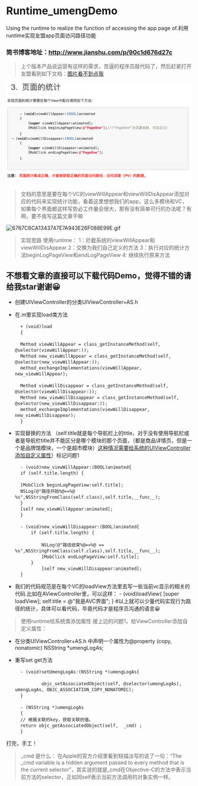 # Runtime_umengDemo
Using the runtime to realize the function of accessing the app page of.利用runtime实现友盟app页面访问路径功能 

### 简书博客地址：http://www.jianshu.com/p/90c1d676d27c

>上个版本产品说运营有这样的需求，苦逼的程序员敲代码了，然后赶紧打开友盟看到如下文档：[图片看不到点我](http://upload-images.jianshu.io/upload_images/609618-c76e6f85902c7f6a.png?imageMogr2/auto-orient/strip%7CimageView2/2/w/1240)



![屏呵呵](https://github.com/NiuNaruto/Runtime_umengDemo/raw/master/609618-c76e6f85902c7f6a.png)

>文档的意思是要在每个VC的viewWillAppear和viewWillDisAppear添加对应的代码来实现统计功能，看着这里想想我们的app，这么多模块和VC，如果每个界面都这样写势必工作量会很大，那有没有简单可行的办法呢？有啊，要不我写这篇文章干嘛




![6767C6CA1343747E7A943E26F088E99E.gif](http://upload-images.jianshu.io/upload_images/609618-32c61923515879d5.gif?imageMogr2/auto-orient/strip)


>实现思路 使用runtime：
1：拦截系统的viewWillAppear和viewWillDisAppear
2：交换为我们自己定义的方法
3：执行对应的统计方法beginLogPageView和endLogPageView
4: 继续执行原来方法

## 不想看文章的直接可以下载代码Demo，觉得不错的请给我star谢谢😀

- 创建UIViewController的分类UIViewController+AS.h
- 在.m里实现load类方法

        + (void)load
        {

        Method viewWillAppear = class_getInstanceMethod(self, @selector(viewWillAppear:));
        Method new_viewWillAppear = class_getInstanceMethod(self, @selector(new_viewWillAppear:));
        method_exchangeImplementations(viewWillAppear, new_viewWillAppear);

        Method viewWillDisappear = class_getInstanceMethod(self, @selector(viewWillDisappear:));
        Method new_viewWillDisappear = class_getInstanceMethod(self, @selector(new_viewWillDisappear:));
        method_exchangeImplementations(viewWillDisappear, new_viewWillDisappear);
        }
- 实现替换的方法 （self.title就是每个导航栏上的title，对于没有使用导航栏或者是导航栏title并不能区分是哪个模块的那个页面，（都是商品详情页，但是一个是品牌馆模块，一个是超市模块）[这种情况需要给系统的UIViewController添加自定义属性]()）标记问题1
      
        - (void)new_viewWillAppear:(BOOL)animated{
        if (self.title.length) {

        [MobClick beginLogPageView:self.title];
        NSLog(@"路径开始%@==%@  %s",NSStringFromClass(self.class),self.title,__func__);
        }
        [self new_viewWillAppear:animated];
        }

        - (void)new_viewWillDisappear:(BOOL)animated{
            if (self.title.length) {

                NSLog(@"路径结束%@==%@ == %s",NSStringFromClass(self.class),self.title,__func__);
                [MobClick endLogPageView:self.title];
            }
                [self new_viewWillDisappear:animated];
        }

- 我们的代码规范是在每个VC的loadView方法里去写一些当前vc显示的相关的代码.比如在AViewController里，可以这样：
        - (void)loadView{
             [super loadView];
           self.title = @"我是AVC界面";
        }
#以上就可以少量代码实现行为路径的统计，具体可以看代码，毕竟代码才是程序员沟通的语言😀

>使用runtime给系统类添加属性
接上边的问题1，给ViewController添加自定义属性：

- 在分类UIViewController+AS.h 中声明一个属性为@property (copy, nonatomic) NSString *umengLogAs;
- 重写set get方法

        - (void)setUmengLogAs:(NSString *)umengLogAs{

                objc_setAssociatedObject(self, @selector(umengLogAs), umengLogAs, OBJC_ASSOCIATION_COPY_NONATOMIC);
        }

        - (NSString *)umengLogAs
        {
        // 根据关联的key，获取关联的值。
        return objc_getAssociatedObject(self,  _cmd) ;
        }
打完，手工！

> _cmd 是什么： 在Apple的官方介绍里看到轻描淡写的说了一句：“The _cmd variable is a hidden argument passed to every method that is the current selector”，其实说的就是_cmd在Objective-C的方法中表示当前方法的selector，正如同self表示当前方法调用的对象实例一样。
